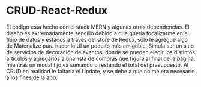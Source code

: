 # CRUD-React-Redux
El código esta hecho con el stack MERN y algunas otras dependencias. El diseño es extremadamente sencillo debido a que quería focalizarme en el flujo de datos y estados a traves del store de Redux, sólo le agregué algo de Materialize para hacer la UI un poquito más amigable. Simula ser un sitio de servicios de decoración de eventos, donde se pueden elegir los distintos artículos y agregarlos a una lista de compras que figura al final de la página, mientras un modal  fijo va sumando o restando el total del presupuesto. Al CRUD en realidad le faltaría el Update, y se debe a que no me era necesario a los fines de la app.
